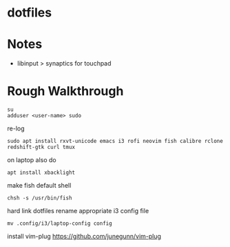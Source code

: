# dotfiles

# Notes
- libinput > synaptics for touchpad

# Rough Walkthrough
```
su
adduser <user-name> sudo
```
re-log
```
sudo apt install rxvt-unicode emacs i3 rofi neovim fish calibre rclone redshift-gtk curl tmux
```
on laptop also do
```
apt install xbacklight
```
make fish default shell
```
chsh -s /usr/bin/fish
```
hard link dotfiles
rename appropriate i3 config file
```
mv .config/i3/laptop-config config
```
install vim-plug
https://github.com/junegunn/vim-plug
